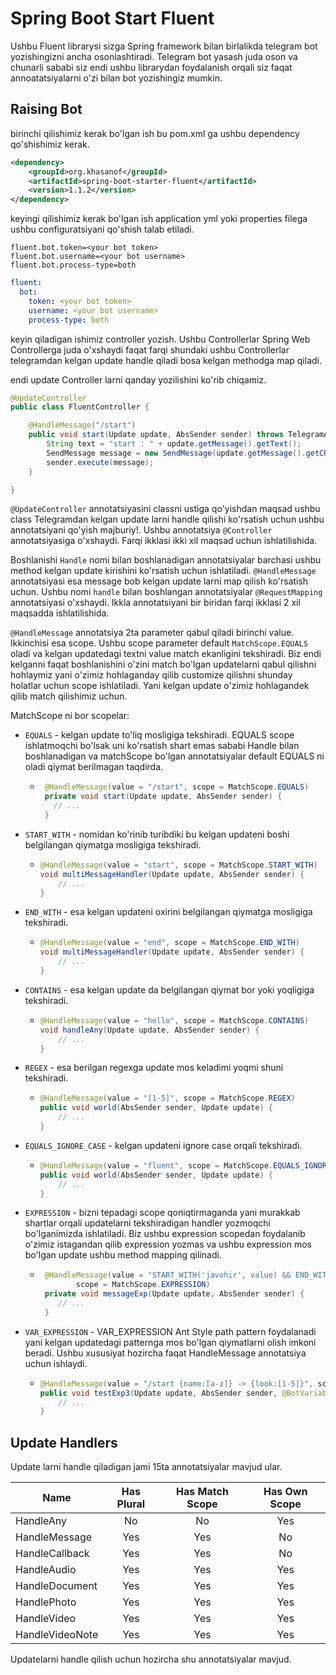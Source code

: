 # Spring Boot Start Fluent

Ushbu Fluent librarysi sizga Spring framework bilan birlalikda telegram bot yozishingizni ancha osonlashtiradi.
Telegram bot yasash juda oson va chunarli sababi siz endi ushbu librarydan foydalanish orqali siz faqat annoatatsiyalarni
o'zi bilan bot yozishingiz mumkin. 


## Raising Bot

birinchi qilishimiz kerak bo'lgan ish bu pom.xml ga ushbu dependency qo'shishimiz kerak.

```xml
<dependency>
    <groupId>org.khasanof</groupId>
    <artifactId>spring-boot-starter-fluent</artifactId>
    <version>1.1.2</version>
</dependency>
```

keyingi qilishimiz kerak bo'lgan ish application yml yoki properties filega ushbu configuratsiyani qo'shish talab 
etiladi.

```properties
fluent.bot.token=<your bot token>
fluent.bot.username=<your bot username>
fluent.bot.process-type=both
```

```yaml
fluent:
  bot:
    token: <your bot token>
    username: <your bot username>
    process-type: both
```

keyin qiladigan ishimiz controller yozish. Ushbu Controllerlar Spring Web Controllerga juda o'xshaydi faqat farqi
shundaki ushbu Controllerlar telegramdan kelgan update handle qiladi bosa kelgan methodga map qiladi.

endi update Controller larni qanday yozilishini ko'rib chiqamiz.

```java
@UpdateController
public class FluentController {

    @HandleMessage("/start")
    public void start(Update update, AbsSender sender) throws TelegramApiException {
        String text = "start : " + update.getMessage().getText();
        SendMessage message = new SendMessage(update.getMessage().getChatId().toString(), text);
        sender.execute(message);
    }

}
```

`@UpdateController` annotatsiyasini classni ustiga qo'yishdan maqsad ushbu class Telegramdan kelgan update larni 
handle qilishi ko'rsatish uchun ushbu annotatsiyani qo'yish majburiy!. Ushbu annotatsiya `@Controller` annotatsiyasiga
o'xshaydi. Farqi ikklasi ikki xil maqsad uchun ishlatilishida.

Boshlanishi `Handle` nomi bilan boshlanadigan annotatsiyalar barchasi ushbu method kelgan update kirishini ko'rsatish
uchun ishlatiladi. `@HandleMessage` annotatsiyasi esa message bob kelgan update larni map qilish ko'rsatish uchun.
Ushbu nomi `handle` bilan boshlangan annotatsiyalar `@RequestMapping` annotatsiyasi o'xshaydi. Ikkla annotatsiyani
bir biridan farqi ikklasi 2 xil maqsadda ishlatilishida.

`@HandleMessage` annotatsiya 2ta parameter qabul qiladi birinchi value. Ikkinchisi esa scope. Ushbu scope parameter 
default `MatchScope.EQUALS` oladi va kelgan updatedagi textni value match ekanligini tekshiradi. Biz endi kelganni 
faqat boshlanishini o'zini match bo'lgan updatelarni qabul qilishni hohlaymiz yani o'zimiz hohlaganday qilib 
customize qilishni shunday holatlar uchun scope ishlatiladi. Yani kelgan update o'zimiz hohlagandek qilib match 
qilishimiz uchun.

MatchScope ni bor scopelar:
- `EQUALS` - kelgan update to'liq mosligiga tekshiradi. EQUALS scope ishlatmoqchi bo'lsak uni ko'rsatish shart emas
   sababi Handle bilan boshlanadigan va matchScope bo'lgan annotatsiyalar default EQUALS ni oladi qiymat berilmagan
   taqdirda.
   - ```java
      @HandleMessage(value = "/start", scope = MatchScope.EQUALS)
      private void start(Update update, AbsSender sender) {
        // ...
      }
     ```
- `START_WITH` - nomidan ko'rinib turibdiki bu kelgan updateni boshi belgilangan qiymatga mosligiga tekshiradi.
  - ```java
    @HandleMessage(value = "start", scope = MatchScope.START_WITH)
    void multiMessageHandler(Update update, AbsSender sender) {
        // ...
    }
    ```
- `END_WITH` - esa kelgan updateni oxirini belgilangan qiymatga mosligiga tekshiradi.
  - ```java
    @HandleMessage(value = "end", scope = MatchScope.END_WITH)
    void multiMessageHandler(Update update, AbsSender sender) {
        // ...
    }
    ```
- `CONTAINS` - esa kelgan update da belgilangan qiymat bor yoki yoqligiga tekshiradi.
  - ```java
    @HandleMessage(value = "hello", scope = MatchScope.CONTAINS)
    void handleAny(Update update, AbsSender sender) {
        // ...
    }
    ```
- `REGEX` - esa berilgan regexga update mos keladimi yoqmi shuni tekshiradi.
  - ```java
    @HandleMessage(value = "[1-5]", scope = MatchScope.REGEX)
    public void world(AbsSender sender, Update update) {
        // ...
    }
    ```
- `EQUALS_IGNORE_CASE` - kelgan updateni ignore case orqali tekshiradi.
  - ```java
    @HandleMessage(value = "fluent", scope = MatchScope.EQUALS_IGNORE_CASE)
    public void world(AbsSender sender, Update update) {
        // ...
    }
    ```
- `EXPRESSION` - bizni tepadagi scope qoniqtirmaganda yani murakkab shartlar orqali updatelarni tekshiradigan 
  handler yozmoqchi bo'lganimizda ishlatiladi. Biz ushbu expression scopedan foydalanib o'zimiz istagandan qilib
  expression yozmas va ushbu expression mos bo'lgan update ushbu method mapping qilinadi.
  - ```java
     @HandleMessage(value = "START_WITH('javohir', value) && END_WITH('abdulloh', value)",
            scope = MatchScope.EXPRESSION)
     private void messageExp(Update update, AbsSender sender) {
        // ...
     }
    ```
- `VAR_EXPRESSION` - VAR_EXPRESSION Ant Style path pattern foydalanadi yani kelgan updatedagi patternga mos bo'lgan 
  qiymatlarni olish imkoni beradi. Ushbu xususiyat hozircha faqat HandleMessage annotatsiya uchun ishlaydi.
  - ```java
    @HandleMessage(value = "/start {name:[a-z]} -> {look:[1-5]}", scope = MatchScope.VAR_EXPRESSION)
    public void testExp3(Update update, AbsSender sender, @BotVariable("name") String name, @BotVariable("look") String look) {
        // ...
    }
    ```

## Update Handlers

Update larni handle qiladigan jami 15ta annotatsiyalar mavjud ular.

| Name            | Has Plural | Has Match Scope | Has Own Scope | 
|-----------------|:----------:|:---------------:|:-------------:|
| HandleAny       |     No     |       No        |      Yes      |
| HandleMessage   |    Yes     |       Yes       |      No       |
| HandleCallback  |    Yes     |       Yes       |      No       |
| HandleAudio     |    Yes     |       Yes       |      Yes      |
| HandleDocument  |    Yes     |       Yes       |      Yes      |
| HandlePhoto     |    Yes     |       Yes       |      Yes      |
| HandleVideo     |    Yes     |       Yes       |      Yes      |
| HandleVideoNote |    Yes     |       Yes       |      Yes      |

Updatelarni handle qilish uchun hozircha shu annotatsiyalar mavjud.
